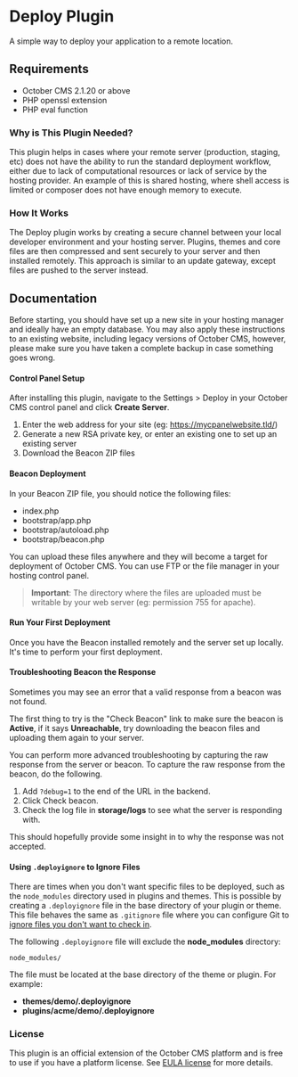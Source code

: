 # Deploy Plugin

A simple way to deploy your application to a remote location.

## Requirements

- October CMS 2.1.20 or above
- PHP openssl extension
- PHP eval function

### Why is This Plugin Needed?

This plugin helps in cases where your remote server (production, staging, etc) does not have the ability to run the standard deployment workflow, either due to lack of computational resources or lack of service by the hosting provider. An example of this is shared hosting, where shell access is limited or composer does not have enough memory to execute.

### How It Works

The Deploy plugin works by creating a secure channel between your local developer environment and your hosting server. Plugins, themes and core files are then compressed and sent securely to your server and then installed remotely. This approach is similar to an update gateway, except files are pushed to the server instead.

## Documentation

Before starting, you should have set up a new site in your hosting manager and ideally have an empty database. You may also apply these instructions to an existing website, including legacy versions of October CMS, however, please make sure you have taken a complete backup in case something goes wrong.

#### Control Panel Setup

After installing this plugin, navigate to the Settings > Deploy in your October CMS control panel and click **Create Server**.

1. Enter the web address for your site (eg: https://mycpanelwebsite.tld/)
2. Generate a new RSA private key, or enter an existing one to set up an existing server
3. Download the Beacon ZIP files

#### Beacon Deployment

In your Beacon ZIP file, you should notice the following files:

- index.php
- bootstrap/app.php
- bootstrap/autoload.php
- bootstrap/beacon.php

You can upload these files anywhere and they will become a target for deployment of October CMS. You can use FTP or the file manager in your hosting control panel.

> **Important**: The directory where the files are uploaded must be writable by your web server (eg: permission 755 for apache).

#### Run Your First Deployment

Once you have the Beacon installed remotely and the server set up locally. It's time to perform your first deployment.

#### Troubleshooting Beacon the Response

Sometimes you may see an error that a valid response from a beacon was not found.

The first thing to try is the "Check Beacon" link to make sure the beacon is **Active**, if it says **Unreachable**, try downloading the beacon files and uploading them again to your server.

You can perform more advanced troubleshooting by capturing the raw response from the server or beacon. To capture the raw response from the beacon, do the following.

1. Add `?debug=1` to the end of the URL in the backend.
1. Click Check beacon.
1. Check the log file in **storage/logs** to see what the server is responding with.

This should hopefully provide some insight in to why the response was not accepted.

#### Using `.deployignore` to Ignore Files

There are times when you don't want specific files to be deployed, such as the `node_modules` directory used in plugins and themes. This is possible by creating a `.deployignore` file in the base directory of your plugin or theme. This file behaves the same as `.gitignore` file where you can configure Git to [ignore files you don't want to check in](https://docs.github.com/en/get-started/getting-started-with-git/ignoring-files).

The following `.deployignore` file will exclude the **node_modules** directory:

    node_modules/

The file must be located at the base directory of the theme or plugin. For example:

- **themes/demo/.deployignore**
- **plugins/acme/demo/.deployignore**

### License

This plugin is an official extension of the October CMS platform and is free to use if you have a platform license. See [EULA license](LICENSE.md) for more details.
